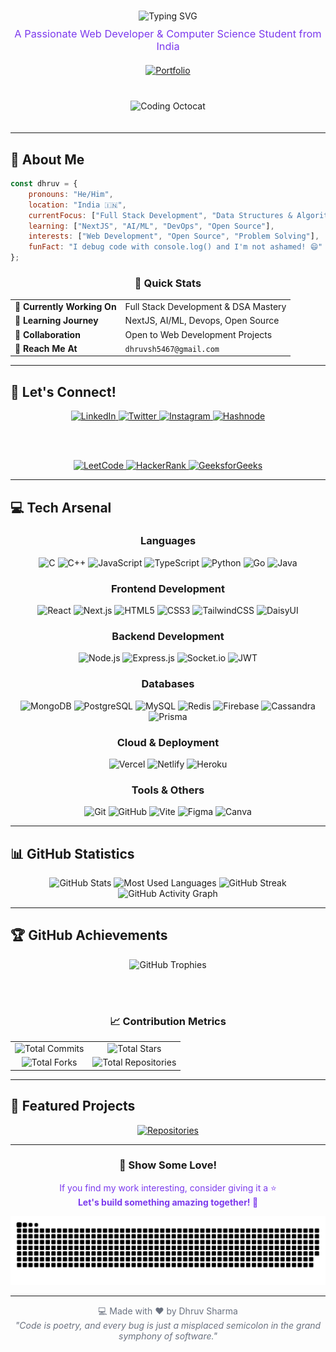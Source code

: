 # 
<div align="center">
  
  <!-- Dynamic Typing Animation -->
  <img src="https://readme-typing-svg.herokuapp.com/?font=Fira+Code&size=40&center=true&vCenter=true&width=600&height=100&duration=3000&pause=1000&color=58A6FF&background=00000000&multiline=true&lines=Hi+there!+%F0%9F%91%8B;I'm+Dhruv+Sharma;Full+Stack+Developer+%26+Problem+Solver" alt="Typing SVG" />
  
  <!-- Subtitle -->
  <h3 style="color: #7C3AED; font-family: 'Inter', 'Segoe UI', Tahoma, Geneva, Verdana, sans-serif; font-weight: 400; margin-top: 10px;">
    A Passionate Web Developer & Computer Science Student from India
  </h3>
  
  <!-- Portfolio Link -->
  <p style="margin: 20px 0;">
    <a href="https://dhruvs-portfolio-khaki.vercel.app/" target="_blank">
      <img src="https://img.shields.io/badge/🌐_Portfolio-Visit_My_Site-FF6B6B?style=for-the-badge&logo=vercel&logoColor=white&labelColor=1F2937" alt="Portfolio"/>
    </a>
  </p>
  
  <!-- Animated Character -->
  <img src="https://octodex.github.com/images/daftpunktocat-thomas.gif" alt="Coding Octocat" width="300" style="margin: 20px 0;"/>
  
</div>

---

## 🎯 **About Me**

```javascript
const dhruv = {
    pronouns: "He/Him",
    location: "India 🇮🇳",
    currentFocus: ["Full Stack Development", "Data Structures & Algorithms"],
    learning: ["NextJS", "AI/ML", "DevOps", "Open Source"],
    interests: ["Web Development", "Open Source", "Problem Solving"],
    funFact: "I debug code with console.log() and I'm not ashamed! 😄"
};
```

<div align="center">
  
  ### 🌟 **Quick Stats**
  
  <table>
    <tr>
      <td>🔭 <strong>Currently Working On</strong></td>
      <td>Full Stack Development & DSA Mastery</td>
    </tr>
    <tr>
      <td>🌱 <strong>Learning Journey</strong></td>
      <td>NextJS, AI/ML, Devops, Open Source</td>
    </tr>
    <tr>
      <td>👯 <strong>Collaboration</strong></td>
      <td>Open to Web Development Projects</td>
    </tr>
    <tr>
      <td>📧 <strong>Reach Me At</strong></td>
      <td><code>dhruvsh5467@gmail.com</code></td>
    </tr>
  </table>
  
</div>

---

## 🤝 **Let's Connect!**

<div align="center">
  
  <a href="https://www.linkedin.com/in/dhruv-sharma-331379154/" target="_blank">
    <img src="https://img.shields.io/badge/LinkedIn-0077B5?style=for-the-badge&logo=linkedin&logoColor=white&labelColor=0077B5" alt="LinkedIn"/>
  </a>
  <a href="https://twitter.com/dhruuv05" target="_blank">
    <img src="https://img.shields.io/badge/Twitter-1DA1F2?style=for-the-badge&logo=x&logoColor=white&labelColor=000000" alt="Twitter"/>
  </a>
  <a href="https://instagram.com/dh.ruv05" target="_blank">
    <img src="https://img.shields.io/badge/Instagram-E4405F?style=for-the-badge&logo=instagram&logoColor=white&labelColor=E4405F" alt="Instagram"/>
  </a>
  <a href="https://hashnode.com/@dhruv05" target="_blank">
    <img src="https://img.shields.io/badge/Hashnode-2962FF?style=for-the-badge&logo=hashnode&logoColor=white&labelColor=2962FF" alt="Hashnode"/>
  </a>
  
  <br><br>
  
  <a href="https://www.leetcode.com/dhruvsh5467" target="_blank">
    <img src="https://img.shields.io/badge/LeetCode-FFA116?style=for-the-badge&logo=leetcode&logoColor=white&labelColor=FFA116" alt="LeetCode"/>
  </a>
  <a href="https://www.hackerrank.com/dhruvsh5467" target="_blank">
    <img src="https://img.shields.io/badge/HackerRank-00EA64?style=for-the-badge&logo=hackerrank&logoColor=white&labelColor=00EA64" alt="HackerRank"/>
  </a>
  <a href="https://www.geeksforgeeks.org/user/dhrruv05/" target="_blank">
    <img src="https://img.shields.io/badge/GeeksforGeeks-298D46?style=for-the-badge&logo=geeksforgeeks&logoColor=white&labelColor=298D46" alt="GeeksforGeeks"/>
  </a>
  
</div>

---

## 💻 **Tech Arsenal**

<div align="center">

### **Languages**
![C](https://img.shields.io/badge/C-A8B9CC?style=for-the-badge&logo=c&logoColor=white&labelColor=00599C)
![C++](https://img.shields.io/badge/C++-00599C?style=for-the-badge&logo=cplusplus&logoColor=white&labelColor=00599C)
![JavaScript](https://img.shields.io/badge/JavaScript-F7DF1E?style=for-the-badge&logo=javascript&logoColor=black&labelColor=F7DF1E)
![TypeScript](https://img.shields.io/badge/TypeScript-3178C6?style=for-the-badge&logo=typescript&logoColor=white&labelColor=3178C6)
![Python](https://img.shields.io/badge/Python-3776AB?style=for-the-badge&logo=python&logoColor=white&labelColor=3776AB)
![Go](https://img.shields.io/badge/Go-00ADD8?style=for-the-badge&logo=go&logoColor=white&labelColor=00ADD8)
![Java](https://img.shields.io/badge/Java-ED8B00?style=for-the-badge&logo=openjdk&logoColor=white&labelColor=ED8B00)

### **Frontend Development**
![React](https://img.shields.io/badge/React-20232A?style=for-the-badge&logo=react&logoColor=61DAFB&labelColor=20232A)
![Next.js](https://img.shields.io/badge/Next.js-000000?style=for-the-badge&logo=nextdotjs&logoColor=white&labelColor=000000)
![HTML5](https://img.shields.io/badge/HTML5-E34F26?style=for-the-badge&logo=html5&logoColor=white&labelColor=E34F26)
![CSS3](https://img.shields.io/badge/CSS3-1572B6?style=for-the-badge&logo=css3&logoColor=white&labelColor=1572B6)
![TailwindCSS](https://img.shields.io/badge/Tailwind_CSS-38B2AC?style=for-the-badge&logo=tailwind-css&logoColor=white&labelColor=38B2AC)
![DaisyUI](https://img.shields.io/badge/DaisyUI-5A0EF8?style=for-the-badge&logo=daisyui&logoColor=white&labelColor=5A0EF8)

### **Backend Development**
![Node.js](https://img.shields.io/badge/Node.js-339933?style=for-the-badge&logo=nodedotjs&logoColor=white&labelColor=339933)
![Express.js](https://img.shields.io/badge/Express.js-000000?style=for-the-badge&logo=express&logoColor=white&labelColor=404D59)
![Socket.io](https://img.shields.io/badge/Socket.io-010101?style=for-the-badge&logo=socketdotio&logoColor=white&labelColor=010101)
![JWT](https://img.shields.io/badge/JWT-000000?style=for-the-badge&logo=jsonwebtokens&logoColor=white&labelColor=000000)

### **Databases**
![MongoDB](https://img.shields.io/badge/MongoDB-4EA94B?style=for-the-badge&logo=mongodb&logoColor=white&labelColor=47A248)
![PostgreSQL](https://img.shields.io/badge/PostgreSQL-316192?style=for-the-badge&logo=postgresql&logoColor=white&labelColor=336791)
![MySQL](https://img.shields.io/badge/MySQL-4479A1?style=for-the-badge&logo=mysql&logoColor=white&labelColor=4479A1)
![Redis](https://img.shields.io/badge/Redis-DC382D?style=for-the-badge&logo=redis&logoColor=white&labelColor=DC382D)
![Firebase](https://img.shields.io/badge/Firebase-FFCA28?style=for-the-badge&logo=firebase&logoColor=black&labelColor=FFCA28)
![Cassandra](https://img.shields.io/badge/Cassandra-1287B1?style=for-the-badge&logo=apache-cassandra&logoColor=white&labelColor=1287B1)
![Prisma](https://img.shields.io/badge/Prisma-2D3748?style=for-the-badge&logo=prisma&logoColor=white&labelColor=2D3748)

### **Cloud & Deployment**
![Vercel](https://img.shields.io/badge/Vercel-000000?style=for-the-badge&logo=vercel&logoColor=white&labelColor=000000)
![Netlify](https://img.shields.io/badge/Netlify-00C7B7?style=for-the-badge&logo=netlify&logoColor=white&labelColor=00C7B7)
![Heroku](https://img.shields.io/badge/Heroku-430098?style=for-the-badge&logo=heroku&logoColor=white&labelColor=430098)

### **Tools & Others**
![Git](https://img.shields.io/badge/Git-F05032?style=for-the-badge&logo=git&logoColor=white&labelColor=F05032)
![GitHub](https://img.shields.io/badge/GitHub-100000?style=for-the-badge&logo=github&logoColor=white&labelColor=181717)
![Vite](https://img.shields.io/badge/Vite-646CFF?style=for-the-badge&logo=vite&logoColor=white&labelColor=646CFF)
![Figma](https://img.shields.io/badge/Figma-F24E1E?style=for-the-badge&logo=figma&logoColor=white&labelColor=F24E1E)
![Canva](https://img.shields.io/badge/Canva-00C4CC?style=for-the-badge&logo=canva&logoColor=white&labelColor=00C4CC)

</div>

---

## 📊 **GitHub Statistics**

<div align="center">
  
  <!-- GitHub Stats Cards -->
  <img height="180em" src="https://github-readme-stats.vercel.app/api?username=dhruv0050&show_icons=true&theme=tokyonight&hide_border=true&bg_color=0D1117&title_color=58A6FF&icon_color=1F6FEB&text_color=C9D1D9&border_radius=10&count_private=true&include_all_commits=true" alt="GitHub Stats"/>
  
  <img height="180em" src="https://github-readme-stats.vercel.app/api/top-langs/?username=dhruv0050&layout=compact&theme=tokyonight&hide_border=true&bg_color=0D1117&title_color=58A6FF&text_color=C9D1D9&border_radius=10&langs_count=8&exclude_repo=repo1,repo2" alt="Most Used Languages"/>
  
  <!-- GitHub Streak Stats -->
  <img src="https://github-readme-streak-stats.herokuapp.com/?user=dhruv0050&theme=tokyonight&hide_border=true&background=0D1117&stroke=58A6FF&ring=58A6FF&fire=FF6B6B&currStreakLabel=58A6FF&sideLabels=C9D1D9&currStreakNum=C9D1D9&sideNums=C9D1D9&dates=7C3AED" alt="GitHub Streak"/>
  
  <!-- Activity Graph -->
  <img src="https://github-readme-activity-graph.vercel.app/graph?username=dhruv0050&theme=tokyo-night&hide_border=true&bg_color=0D1117&color=58A6FF&line=58A6FF&point=FF6B6B&area=true&area_color=58A6FF" alt="GitHub Activity Graph"/>
  
</div>

---

## 🏆 **GitHub Achievements**

<div align="center">
  
  <!-- GitHub Trophies -->
  <img src="https://github-profile-trophy.vercel.app/?username=dhruv0050&theme=tokyonight&no-frame=true&no-bg=false&margin-w=4&row=2&column=6&title=Stars,Followers,Commits,Repositories,MultipleLang,PullRequest" alt="GitHub Trophies"/>
  
  <!-- Additional Achievement Metrics -->
  <br><br>
  
  ### 📈 **Contribution Metrics**
  
  <table>
    <tr>
      <td align="center">
        <img src="https://img.shields.io/badge/Total%20Commits-1000+-58A6FF?style=for-the-badge&logo=git&logoColor=white&labelColor=1F2937" alt="Total Commits"/>
      </td>
      <td align="center">
        <img src="https://img.shields.io/badge/Total%20Stars-50+-FF6B6B?style=for-the-badge&logo=github&logoColor=white&labelColor=1F2937" alt="Total Stars"/>
      </td>
    </tr>
    <tr>
      <td align="center">
        <img src="https://img.shields.io/badge/Total%20Forks-20+-7C3AED?style=for-the-badge&logo=github&logoColor=white&labelColor=1F2937" alt="Total Forks"/>
      </td>
      <td align="center">
        <img src="https://img.shields.io/badge/Repositories-25+-00D2FF?style=for-the-badge&logo=github&logoColor=white&labelColor=1F2937" alt="Total Repositories"/>
      </td>
    </tr>
  </table>
  
</div>

---

## 🚀 **Featured Projects**

<div align="center">
  
  <a href="https://github.com/dhruv0050">
    <img src="https://img.shields.io/badge/🔥_Check_Out_My_Repositories-FF6B6B?style=for-the-badge&logo=github&logoColor=white&labelColor=1F2937" alt="Repositories"/>
  </a>
  
</div>

---

<div align="center">
  
  ### 💝 **Show Some Love!**
  
  <p style="color: #7C3AED; font-family: 'Inter', 'Segoe UI', Tahoma, Geneva, Verdana, sans-serif;">
    If you find my work interesting, consider giving it a ⭐️<br>
    <strong>Let's build something amazing together! 🚀</strong>
  </p>
  
  <img src="https://raw.githubusercontent.com/platane/platane/output/github-contribution-grid-snake-dark.svg" alt="Snake animation" />
  
  ---
  
  <p style="color: #6B7280; font-size: 14px;">
    💻 Made with ❤️ by Dhruv Sharma<br>
    <em>"Code is poetry, and every bug is just a misplaced semicolon in the grand symphony of software."</em>
  </p>
  
</div>
